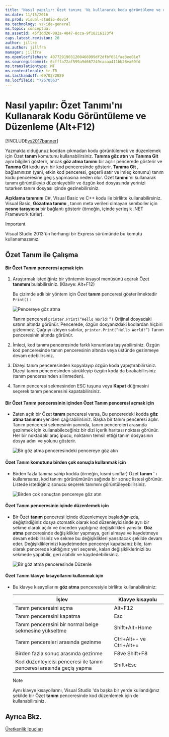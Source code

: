 ```yaml
---
title: "Nasıl yapılır: Özet tanımı 'Nı kullanarak kodu görüntüleme ve düzenleme (alt + F12) | Microsoft Docs"
ms.date: 11/15/2016
ms.prod: visual-studio-dev14
ms.technology: vs-ide-general
ms.topic: conceptual
ms.assetid: 45f3dd20-902a-4047-8cca-9f18216123f4
caps.latest.revision: 20
author: jillre
ms.author: jillfra
manager: jillfra
ms.openlocfilehash: 40772919031200466999df2dfbf651fae3ee01e7
ms.sourcegitcommit: 6cfffa72af599a9d667249caaaa411bb28ea69fd
ms.translationtype: MT
ms.contentlocale: tr-TR
ms.lasthandoff: 09/02/2020
ms.locfileid: "72670563"
---
```

# <a name="how-to-view-and-edit-code-by-using-peek-definition-altf12"></a>Nasıl yapılır: Özet Tanımı'nı Kullanarak Kodu Görüntüleme ve Düzenleme (Alt+F12)
[!INCLUDE[vs2017banner](../includes/vs2017banner.md)]

Yazmakta olduğunuz koddan çıkmadan kodu görüntülemek ve düzenlemek için Özet **tanım** komutunu kullanabilirsiniz. **Tanıma göz atın** ve **Tanıma Git** aynı bilgileri gösterir, ancak **göz atma tanımı** bir açılır pencerede gösterir ve **Tanıma Git** kodu ayrı bir kod penceresinde gösterir. **Tanıma Git** , bağlamınızın (yani, etkin kod penceresi, geçerli satır ve imleç konumu) tanım kodu penceresine geçiş yapmasına neden olur. Özet **tanımı**'nı kullanarak tanımı görüntüleyip düzenleyebilir ve özgün kod dosyasında yerinizi tutarken tanım dosyası içinde gezinebilirsiniz.

 **Açıklama tanımını** C#, Visual Basic ve C++ kodu ile birlikte kullanabilirsiniz. Visual Basic, **Gözatma tanımı** , tanım meta verileri olmayan semboller için **nesne tarayıcısı** bir bağlantı gösterir (örneğin, içinde yerleşik .NET Framework türler).

> [!IMPORTANT]
> Visual Studio 2013'ün herhangi bir Express sürümünde bu komutu kullanamazsınız.

## <a name="working-with-peek-definition"></a>Özet Tanım ile Çalışma

#### <a name="to-open-a-peek-definition-window"></a>Bir Özet Tanım penceresi açmak için

1. Araştırmak istediğiniz bir yöntemin kısayol menüsünü açarak Özet **tanımını** bulabilirsiniz. (Klavye: Alt+F12)

     Bu çizimde adlı bir yöntem için Özet **tanım** penceresi gösterilmektedir `Print()` :

     ![Pencereye göz atma](../ide/media/peekwindow.png "PeekWindow")

     Tanım penceresi `printer.Print(“Hello World!”)` Orijinal dosyadaki satırın altında görünür. Pencerede, özgün dosyanızdaki kodlardan hiçbiri gizlenmez. Çağrıyı izleyen satırlar, `printer.Print(“Hello World!”)` Tanım penceresinin altında görünür.

2. İmleci, kod tanımı penceresinde farklı konumlara taşıyabilirsiniz. Özgün kod penceresinde tanım penceresinin altında veya üstünde gezinmeye devam edebilirsiniz.

3. Dizeyi tanım penceresinden kopyalayıp özgün koda yapıştırabilirsiniz. Dizeyi tanım penceresinden sürükleyip özgün koda da bırakabilirsiniz (tanım penceresinden silinmeden).

4. Tanım penceresi sekmesinden ESC tuşunu veya **Kapat** düğmesini seçerek tanım penceresini kapatabilirsiniz.

#### <a name="to-open-a-peek-definition-window-from-within-a-peek-definition-window"></a>Bir Özet Tanım penceresinin içinden Özet Tanım penceresi açmak için

- Zaten açık bir Özet **tanım** penceresi varsa, Bu penceredeki kodda **göz atma tanımını** yeniden çağırabilirsiniz. Başka bir tanım penceresi açılır. Tanım penceresi sekmesinin yanında, tanım pencereleri arasında gezinmek için kullanabileceğiniz bir dizi içerik haritası noktası görünür. Her bir noktadaki araç ipucu, noktanın temsil ettiği tanım dosyasının dosya adını ve yolunu gösterir.

     ![Bir göz atma penceresindeki pencereye göz atın](../ide/media/peekwithinpeek.png "PeekWithinPeek")

#### <a name="to-use-peek-definition-with-multiple-results"></a>Özet Tanım komutunu birden çok sonuçla kullanmak için

- Birden fazla tanıma sahip kodda (örneğin, kısmi sınıflar) Özet **tanım** ' ı kullanırsanız, kod tanımı görünümünün sağında bir sonuç listesi görünür. Listede istediğiniz sonucu seçerek tanımını görüntüleyebilirsiniz.

     ![Birden çok sonuçtan pencereye göz atın](../ide/media/peekmultiple.png "PeekMultiple")

#### <a name="to-edit-inside-the-peek-definition-window"></a>Özet Tanım penceresinin içinde düzenlemek için

- Bir Özet **tanım** penceresi içinde düzenlemeye başladığınızda, değiştirdiğiniz dosya otomatik olarak kod düzenleyicisinde ayrı bir sekme olarak açılır ve önceden yaptığınız değişiklikleri yansıtır. **Göz atma** penceresinde değişiklikler yapmaya, geri almaya ve kaydetmeye devam edebilirsiniz ve sekme bu değişiklikleri yansıtacak şekilde devam eder. Değişikliklerinizi kaydetmeden pencereyi kapatsanız bile, tam olarak pencerede kaldığınız yeri seçerek, kalan değişikliklerinizi bu sekmede yapabilir, geri alabilir ve kaydedebilirsiniz.

     ![Bir göz atma penceresinde Düzenle](../ide/media/peekedit.png "PeekEdit")

#### <a name="to-use-keyboard-shortcuts-for-peek-definition"></a>Özet Tanım klavye kısayollarını kullanmak için

- Bu klavye kısayollarını **göz atma** penceresiyle birlikte kullanabilirsiniz:

    |İşlev|Klavye kısayolu|
    |-------------------|-----------------------|
    |Tanım penceresini açma|Alt+F12|
    |Tanım penceresini kapatma|Esc|
    |Tanım penceresini bir normal belge sekmesine yükseltme|Shift+Alt+Home|
    |Tanım pencereleri arasında gezinme|Ctrl+Alt+- ve Ctrl+Alt+=|
    |Birden fazla sonuç arasında gezinme|F8ve Shift+F8|
    |Kod düzenleyicisi penceresi ile tanım penceresi arasında geçiş yapma|Shift+Esc|

    > [!NOTE]
    > Aynı klavye kısayollarını, Visual Studio 'da başka bir yerde kullandığınız şekilde bir Özet **tanım** penceresinde kod düzenlemek için de kullanabilirsiniz.

## <a name="see-also"></a>Ayrıca Bkz.
 [Üretkenlik Ipuçları](../ide/productivity-tips-for-visual-studio.md)
